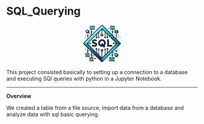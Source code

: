 # SQL_Querying

<p align="center">
  <a href="https://github.com/Albertoocbs/SQL-Querying">
    <img src="https://github.com/Albertoocbs/SQL-Querying/blob/main/sql.png" width="100"/>
  </a>
</p>

This project consisted basically to setting up a connection to a database and executing SQl queries with python in a Jupyter Notebook.

------

**Overview**

We created a table from a file source, import data from a database and analyze data with sql basic querying.
